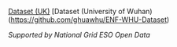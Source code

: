 [Dataset (UK)](https://data.nationalgrideso.com/system/system-frequency-data?from=0#resources)
[Dataset (University of Wuhan)(https://github.com/ghuawhu/ENF-WHU-Dataset)

*Supported by National Grid ESO Open Data*

